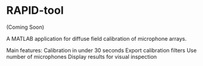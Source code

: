 # RAPID-tool

(Coming Soon)

A MATLAB application for diffuse field calibration of microphone arrays. 

Main features:
Calibration in under 30 seconds 
Export calibration filters
Use number of microphones 
Display results for visual inspection
